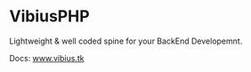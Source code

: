 VibiusPHP
=========

Lightweight & well coded spine for your BackEnd Developemnt.

Docs:
www.vibius.tk
